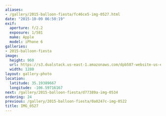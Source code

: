 ```yaml
---
aliases:
- /gallery/2015-balloon-fiesta/fc46ce5-img-0527.html
date: "2015-10-09 06:50:19"
exif:
  aperture: f/2.2
  exposure: 1/581
  make: Apple
  model: iPhone 6
galleries:
- 2015-balloon-fiesta
image:
  height: 960
  url: https://s3.dualstack.us-east-1.amazonaws.com/dpb587-website-us-east-1/asset/gallery/2015-balloon-fiesta/fc46ce5-img-0527~1280.jpg
  width: 1280
layout: gallery-photo
location:
  latitude: 35.19389667
  longitude: -106.59716167
next: /gallery/2015-balloon-fiesta/d77389a-img-0534
ordering: 24
previous: /gallery/2015-balloon-fiesta/0a0247c-img-0522
title: IMG_0527
---
```

